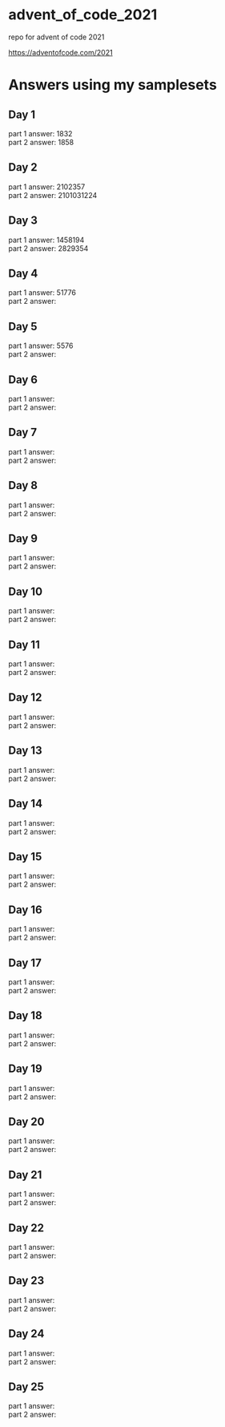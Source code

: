 # advent_of_code_2021
repo for advent of code 2021


<https://adventofcode.com/2021>

# Answers using my samplesets
## Day 1
part 1 answer: 1832 \
part 2 answer: 1858
## Day 2
part 1 answer: 2102357 \
part 2 answer: 2101031224
## Day 3
part 1 answer: 1458194 \
part 2 answer: 2829354

## Day 4
part 1 answer: 51776 \
part 2 answer: 

## Day 5
part 1 answer: 5576 \
part 2 answer: 

## Day 6
part 1 answer: \
part 2 answer: 

## Day 7
part 1 answer:  \
part 2 answer: 

## Day 8
part 1 answer:  \
part 2 answer: 

## Day 9
part 1 answer:  \
part 2 answer: 

## Day 10
part 1 answer:  \
part 2 answer: 

## Day 11
part 1 answer:  \
part 2 answer: 

## Day 12
part 1 answer:  \
part 2 answer: 

## Day 13
part 1 answer:  \
part 2 answer: 

## Day 14
part 1 answer:  \
part 2 answer: 

## Day 15
part 1 answer:  \
part 2 answer: 

## Day 16
part 1 answer:  \
part 2 answer: 

## Day 17
part 1 answer:  \
part 2 answer: 

## Day 18
part 1 answer:  \
part 2 answer: 

## Day 19
part 1 answer:  \
part 2 answer: 

## Day 20
part 1 answer:  \
part 2 answer: 

## Day 21
part 1 answer:  \
part 2 answer: 

## Day 22
part 1 answer:  \
part 2 answer: 

## Day 23
part 1 answer:  \
part 2 answer: 

## Day 24
part 1 answer:  \
part 2 answer: 

## Day 25
part 1 answer:  \
part 2 answer: 